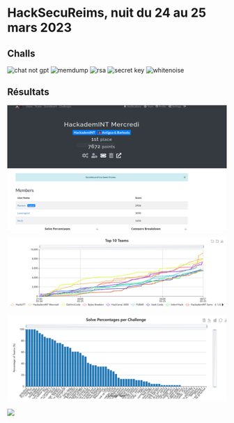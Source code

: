 # HackSecuReims, nuit du 24 au 25 mars 2023

## Challs

![chat not gpt](./web/chat_not_gpt)
![memdump](./forensic/memdump)
![rsa](./crypto/rsa)
![secret key](./misc/secret_key)
![whitenoise](./stega/whitenoise)

## Résultats

![](./final.png)

![](./score.png)

![](./stats.png)

![](./reward.png)
